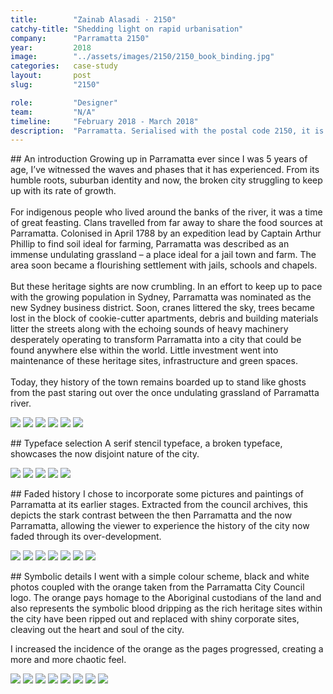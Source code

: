 ```yaml
---
title:        "Zainab Alasadi · 2150"
catchy-title: "Shedding light on rapid urbanisation"
company:      "Parramatta 2150"
year:         2018
image:        "../assets/images/2150/2150_book_binding.jpg"
categories:   case-study
layout:       post
slug:         "2150"

role:         "Designer"
team:         "N/A"
timeline:     "February 2018 - March 2018"
description:  "Parramatta. Serialised with the postal code 2150, it is second oldest city in Australia and now, predicted to be Sydney’s Central City. With its rich heritage being diminished due to over-development, it is becoming a wealthy enclave confined to people paying top dollar."
---
```


<div class="{{ site.site-case-margin }}" markdown="1">
## An introduction
Growing up in Parramatta ever since I was 5 years of age, I’ve witnessed the waves and phases that it has experienced. From its humble roots, suburban identity and now, the broken city struggling to keep up with its rate of growth.
<br><br>
For indigenous people who lived around the banks of the river, it was a time of great feasting. Clans travelled from far away to share the food sources at Parramatta. Colonised in April 1788 by an expedition lead by Captain Arthur Phillip to find soil ideal for farming, Parramatta was described as an immense undulating grassland – a place ideal for a jail town and farm. The area soon became a flourishing settlement with jails, schools and chapels.
<br><br>
But these heritage sights are now crumbling. In an effort to keep up to pace with the growing population in Sydney, Parramatta was nominated as the new Sydney business district. Soon, cranes littered the sky, trees became lost in the block of cookie-cutter apartments, debris and building materials litter the streets along with the echoing sounds of heavy machinery desperately operating to transform Parramatta into a city that could be found anywhere else within the world. Little investment went into maintenance of these heritage sites, infrastructure and green spaces.
<br><br>
Today, they history of the town remains boarded up to stand like ghosts from the past staring out over the once undulating grassland of Parramatta river.
</div>

![](../assets/images/2150/2150_in_cover.jpg)
![](../assets/images/2150/2150_rip_close.jpg)
![](../assets/images/2150/2150_opening_page.jpg)
![](../assets/images/2150/2150_page_closeup.jpg)
![](../assets/images/2150/2150_writing_closeup.jpg)
![](../assets/images/2150/2150_parramatta_town_hall.jpg)

<div class="{{ site.site-case-margin }}" markdown="1">
## Typeface selection
A serif stencil typeface, a broken typeface, showcases the now disjoint nature of the city.
</div>

![](../assets/images/2150/2150_double_text_page.jpg)
![](../assets/images/2150/2150_parramatta_church.jpg)
![](../assets/images/2150/2150_parramatta_parade.jpg)
![](../assets/images/2150/2150_parramatta_tablet.jpg)
![](../assets/images/2150/2150_parramatta_murraybros.jpg)

<div class="{{ site.site-case-margin }}" markdown="1">
## Faded history
I chose to incorporate some pictures and paintings of Parramatta at its earlier stages. Extracted from the council archives, this depicts the stark contrast between the then Parramatta and the now Parramatta, allowing the viewer to experience the history of the city now faded through its over-development.
</div>

![](../assets/images/2150/2150_parra_westfield.jpg)
![](../assets/images/2150/2150_westfields.png)
![](../assets/images/2150/2150_parramatta_high_school.jpg)
![](../assets/images/2150/2150_black_spot.jpg)
![](../assets/images/2150/2150_programme.jpg)
![](../assets/images/2150/2150_david_shoebridge.jpg)
![](../assets/images/2150/2150_crane_sky.jpg)

<div class="{{ site.site-case-margin }}" markdown="1">
## Symbolic details
I went with a simple colour scheme, black and white photos coupled with the orange taken from the Parramatta City Council logo. The orange pays homage to the Aboriginal custodians of the land and also represents the symbolic blood dripping as the rich heritage sites within the city have been ripped out and replaced with shiny corporate sites, cleaving out the heart and soul of the city.

I increased the incidence of the orange as the pages progressed, creating a more and more chaotic feel.
</div>

![](../assets/images/2150/2150_church_cover.jpg)
![](../assets/images/2150/2150_text_book.jpg)
![](../assets/images/2150/2150_text.jpg)
![](../assets/images/2150/2150_parramatta_river.jpg)
![](../assets/images/2150/2150_western_sydney_stadium.jpg)
![](../assets/images/2150/2150_great_western.jpg)
![](../assets/images/2150/2150_drive_away.jpg)
![](../assets/images/2150/2150_cover.jpg)